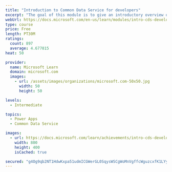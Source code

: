 ```yaml
---
title: "Introduction to Common Data Service for developers"
excerpt: "The goal of this module is to give an introductory overview of the Power Platform SDKs that are available from Microsoft via NuGet."
webUrl: https://docs.microsoft.com/en-us/learn/modules/intro-cds-developers-power-platform/
type: course
price: Free
length: PT30M
ratings:
  count: 897
  average: 4.677815
heat: 50

provider:
  name: Microsoft Learn
  domain: microsoft.com
  images:
    - url: /assets/images/organizations/microsoft.com-50x50.jpg
      width: 50
      height: 50

levels:
  - Intermediate

topics:
  - Power Apps
  - Common Data Service

images:
  - url: https://docs.microsoft.com/learn/achievements/intro-cds-developers-power-platform-social.png
    width: 800
    height: 400
    isCached: true

secured: "g4Og9qb2NT1HdwKxpa51udmICGWerGL0SqysWSCgWoMnVgffcWguzcxfK1LYyPFgLBuvOCdHpRdvhBC/BW2Jk/duLGSl3ESIH1JPls+Zh6SW+2u7Hh/Kc3O+P5Inq5YqmR+sWV7q2kGmZPAyfgivt2zv1WHmKcMVmkGHvvwySwbYeE7PaGvt5Y3Y7mrhNQUBhW41Yf/CBIN0k6fs5vvp0j4iavYnJHKpZMjvpmadtlzXkp3n5pNFaQYXGOI5AmcDMZ/9cba4Fe+Lp/0nSEnrbHVXVPCMWZRvPW8bzC+efjGqvSY8a7EdbLQSydCuFGcGUIHn9ruP598ypm3dLYpbegvBdYVmxfMk+9H3vIH+zUsqHsM+xelmIrVQgbFy+fBcrItn4a+lcrbHsNuOfmFH4Svtr2b+mwE3k4VsbcaHqbs=;diKuqeW+LoFGySUmIYPZIA=="
---
```


